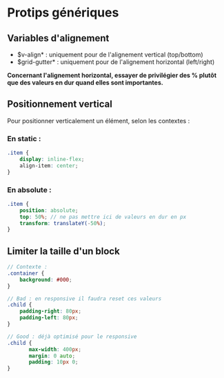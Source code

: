 # Protips génériques

## Variables d'alignement

* $v-align\* : uniquement pour de l'alignement vertical \(top/bottom\)
* $grid-gutter\* : uniquement pour de l'alignement horizontal \(left/right\)

**Concernant l'alignement horizontal, essayer de privilégier des % plutôt que des valeurs en dur quand elles sont importantes.**

## Positionnement vertical

Pour positionner verticalement un élément, selon les contextes :

### En static :

```scss
.item {
    display: inline-flex;
    align-item: center;
}

```

### En absolute :

```scss
.item {
    position: absolute; 
    top: 50%; // ne pas mettre ici de valeurs en dur en px
    transform: translateY(-50%);
}
```

## Limiter la taille d'un block

```scss
// Contexte :
.container {
    background: #000;
}

// Bad : en responsive il faudra reset ces valeurs
.child {
    padding-right: 80px;
    padding-left: 80px;
}

// Good : déjà optimisé pour le responsive
.child {
       max-width: 400px;
       margin: 0 auto; 
       padding: 10px 0;
}
```

